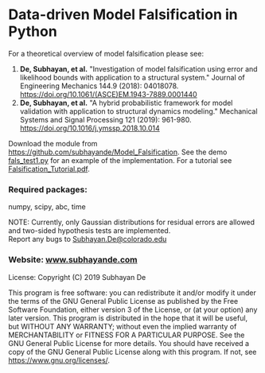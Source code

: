 # Data-driven Model Falsification in Python

For a theoretical overview of model falsification please see:   

1. **De, Subhayan, et al.** "Investigation of model falsification using error and likelihood bounds with application to a structural system." Journal of Engineering Mechanics 144.9 (2018): 04018078.   
https://doi.org/10.1061/(ASCE)EM.1943-7889.0001440  
2. **De, Subhayan, et al.** "A hybrid probabilistic framework for model validation with application to structural dynamics modeling." Mechanical Systems and Signal Processing 121 (2019): 961-980.  
https://doi.org/10.1016/j.ymssp.2018.10.014 


Download the module from https://github.com/subhayande/Model_Falsification. See the demo [fals_test1.py](fals_test1.py) for an example of the implementation. For a tutorial see [Falsification_Tutorial.pdf](Falsification_Tutorial.pdf).  

### Required packages: ### 
numpy, scipy, abc, time  

NOTE: Currently, only Gaussian distributions for residual errors are allowed and two-sided hypothesis tests are implemented.  
Report any bugs to Subhayan.De@colorado.edu   
### Website: www.subhayande.com

License: Copyright (C) 2019 Subhayan De 

This program is free software: you can redistribute it and/or modify it under the terms
of the GNU General Public License as published by the Free Software Foundation, either
version 3 of the License, or (at your option) any later version.
This program is distributed in the hope that it will be useful, but WITHOUT ANY
WARRANTY; without even the implied warranty of MERCHANTABILITY or FITNESS
FOR A PARTICULAR PURPOSE. See the GNU General Public License for more details.
You should have received a copy of the GNU General Public License along with this
program. If not, see https://www.gnu.org/licenses/.



